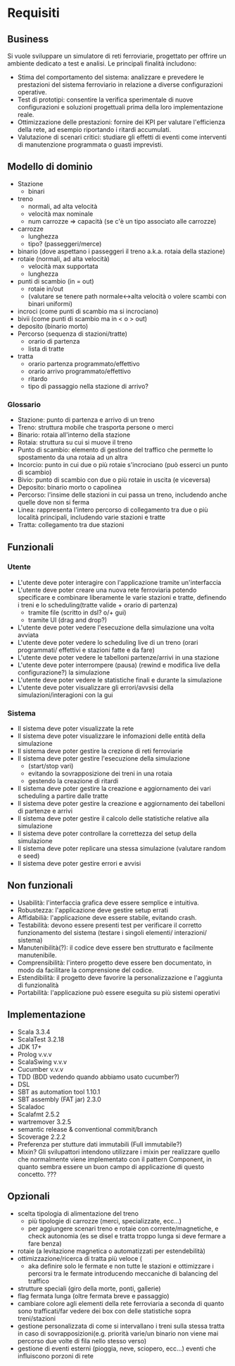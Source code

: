 ﻿# Requisiti 

## Business
Si vuole sviluppare un simulatore di reti ferroviarie, progettato per offrire un 
ambiente dedicato a test e analisi. Le principali finalità includono:

- Stima del comportamento del sistema: analizzare e prevedere le prestazioni del sistema ferroviario 
in relazione a diverse configurazioni operative.
- Test di prototipi: consentire la verifica sperimentale di nuove configurazioni e soluzioni progettuali 
prima della loro implementazione reale.
- Ottimizzazione delle prestazioni: fornire dei KPI per valutare l'efficienza della rete, 
ad esempio riportando i ritardi accumulati.
- Valutazione di scenari critici: studiare gli effetti di eventi come interventi di manutenzione programmata 
o guasti imprevisti.

## Modello di dominio

- Stazione
  - binari
- treno 
  - normali, ad alta velocità
  - velocità max nominale
  - num carrozze => capacità (se c'è un tipo associato alle carrozze)
- carrozze
  - lunghezza
  - tipo? (passeggeri/merce)
- binario (dove aspettano i passeggeri il treno a.k.a. rotaia della stazione)
- rotaie (normali, ad alta velocità) 
  - velocità max supportata
  - lunghezza
- punti di scambio (in = out) 
  - rotaie in/out
  - (valutare se tenere path normale<->alta velocità o volere scambi con binari uniformi)
- incroci (come punti di scambio ma si incrociano)
- bivii (come punti di scambio ma in < o > out)
- deposito (binario morto)
- Percorso (sequenza di stazioni/tratte)
  - orario di partenza 
  - lista di tratte
- tratta
    - orario partenza programmato/effettivo
    - orario arrivo programmato/effettivo
    - ritardo 
    - tipo di passaggio nella stazione di arrivo? 

### Glossario
- Stazione: punto di partenza e arrivo di un treno
- Treno: struttura mobile che trasporta persone o merci
- Binario: rotaia all'interno della stazione
- Rotaia: struttura su cui si muove il treno
- Punto di scambio: elemento di gestione del traffico che permette lo spostamento da una rotaia ad un altra
- Incorcio: punto in cui due o più rotaie s'incrociano (può esserci un punto di scambio)
- Bivio: punto di scambio con due o più rotaie in uscita (e viceversa)
- Deposito: binario morto o capolinea
- Percorso: l'insime delle stazioni in cui passa un treno, includendo anche quelle dove non si ferma
- Linea: rappresenta l'intero percorso di collegamento tra due o più località principali, 
includendo varie stazioni e tratte
- Tratta: collegamento tra due stazioni

## Funzionali
### Utente
- L'utente deve poter interagire con l'applicazione tramite un'interfaccia 
- L'utente deve poter creare una nuova rete ferroviaria potendo specificare e combinare liberamente le 
varie stazioni e tratte, definendo i treni e lo scheduling(tratte valide + orario di partenza)  
  - tramite file (scritto in dsl? o/+ gui)
  - tramite UI (drag and drop?)
- L'utente deve poter vedere l'esecuzione della simulazione una volta avviata
- L'utente deve poter vedere lo scheduling live di un treno (orari programmati/ effettivi e stazioni fatte e da fare)
- L'utente deve poter vedere le tabelloni partenze/arrivi in una stazione
- L'utente deve poter interrompere (pausa) (rewind e modifica live della configurazione?) la simulazione
- L'utente deve poter vedere le statistiche finali e durante la simulazione 
- L'utente deve poter visualizzare gli errori/avvsisi della simulazioni/interagioni con la gui
### Sistema
- Il sistema deve poter visualizzate la rete
- Il sistema deve poter visualizzare le infomazioni delle entità della simulazione
- Il sistema deve poter gestire la crezione di reti ferroviarie
- Il sistema deve poter gestire l'esecuzione della simulazione 
  - (start/stop vari)
  - evitando la sovrapposizione dei treni in una rotaia
  - gestendo la creazione di ritardi 
- Il sistema deve poter gestire la creazione e aggiornamento dei vari scheduling a partire dalle tratte 
- Il sistema deve poter gestire la creazione e aggiornamento dei tabelloni di partenze e arrivi
- Il sistema deve poter gestire il calcolo delle statistiche relative alla simulazione
- Il sistema deve poter controllare la correttezza del setup della simulazione
- Il sistema deve poter replicare una stessa simulazione (valutare random e seed)
- Il sistema deve poter gestire errori e avvisi

## Non funzionali
- Usabilità: l'interfaccia grafica deve essere semplice e intuitiva. 
- Robustezza: l'applicazione deve gestire setup errati
- Affidabilià: l'applicazione deve essere stabile, evitando crash.
- Testabilità: devono essere presenti test per verificare il corretto funzionamento del sistema 
(testare i singoli elementi/ interazioni/ sistema)
- Manutenibilità(?): il codice deve essere ben strutturato e facilmente manutenibile.
- Comprensibilità: l'intero progetto deve essere ben documentato, in modo da facilitare la comprensione del codice.
- Estendibilità: il progetto deve favorire la personalizzazione e l'aggiunta di funzionalità
- Portabilità: l'applicazione può essere eseguita su più sistemi operativi

## Implementazione
- Scala 3.3.4
- ScalaTest 3.2.18
- JDK 17+
- Prolog v.v.v
- ScalaSwing v.v.v
- Cucumber v.v.v
- TDD (BDD vedendo quando abbiamo usato cucumber?)
- DSL
- SBT as automation tool 1.10.1
- SBT assembly (FAT jar) 2.3.0 
- Scaladoc
- Scalafmt 2.5.2
- wartremover 3.2.5
- semantic release & conventional commit/branch
- Scoverage 2.2.2
- Preferenza per stutture dati immutabili (Full immutabile?)
- Mixin? Gli svilupattori intendono utilizzare i mixin per realizzare quello che normalmente viene implementato con il pattern Component, in quanto sembra essere un buon campo di applicazione di questo concetto. ???

## Opzionali
- scelta tipologia di alimentazione del treno  
  - più tipologie di carrozze (merci, specializzate, ecc...) 
  - per aggiungere scenari treno e rotaie con corrente/magnetiche, e check autonomia 
    (es se disel e tratta troppo lunga si deve fermare a fare benza)
- rotaie (a levitazione magnetica o automatizzati per estendebilità)
- ottimizzazione/ricerca di tratta più veloce (
  - aka definire solo le fermate e non tutte le stazioni e ottimizzare i percorsi tra le fermate 
  introducendo meccaniche di balancing del traffico
- strutture speciali (giro della morte, ponti, gallerie)
- flag fermata lunga (oltre fermata breve e passaggio)
- cambiare colore agli elementi della rete ferroviaria a seconda di quanto sono trafficati/far vedere 
dei box con delle statistiche sopra treni/stazioni
- gestione personalizzata di come si intervallano i treni sulla stessa tratta in caso di sovrapposizioni(e.g. priorità varie/un binario non viene mai percorso due volte di fila nello stesso verso)
- gestione di eventi esterni (pioggia, neve, sciopero, ecc...) eventi che influiscono porzoni di rete